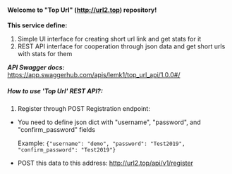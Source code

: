 #### Welcome to "**Top Url**" (http://url2.top) repository!

**This service define:** 
1) Simple UI interface for creating short url link and get stats for it
2) REST API interface for cooperation through json data and get short urls with stats for them


_******_API Swagger docs:_******_ https://app.swaggerhub.com/apis/lemk1/top_url_api/1.0.0#/

##### **How to use '_Top Url_' REST API?:**

1) Register through POST Registration endpoint:
 - You need to define json dict with "username", "password", and "confirm_password" fields
 
      Example: `{"username": "demo", "password": "Test2019", "confirm_password": "Test2019"}`
      
 - POST this data to this address: http://url2.top/api/v1/register